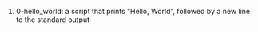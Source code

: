 1. 0-hello_world: a script that prints “Hello, World”, followed by a new line to the standard output
